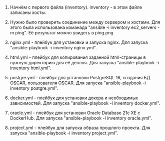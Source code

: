 1. Начнём с первого файла (inventory). inventory - в этом файле записаны хосты.

2. Нужно было проверить соединение между сервером и хостами. Для этого была использована команада "ansible -i inventory ec2_servers -m ping". Её результат можно увидеть в ping.png
   
3. nginx.yml - плейбук для установки и запуска nginx. Для запуска "ansible-playbook -i inventory nginx.yml".
   
4. html.yml - плейбук для копирования заданной html-страницы в нужную директорию для её деплоя. Для запуска "ansible-playbook -i inventory html.yml".
   
5. postgre.yml - плейбук для установки PostgreSQL 16, создания БД OSCAR, пользователя OSCAR. Для запуска "ansible-playbook -i inventory postgre.yml".
   
6. docker.yml - плейбук для установки докера и необходимых зависимостей. Для запуска "ansible-playbook -i inventory docker.yml".
   
7. oracle.yml - плейбук для установки Oracle Database 21c XE с DockerHub. Для запуска "ansible-playbook -i inventory oracle.yml".
   
8. project.yml - плейбук для запуска образа прошлого проекта. Для запуска "ansible-playbook -i inventory project.yml".
